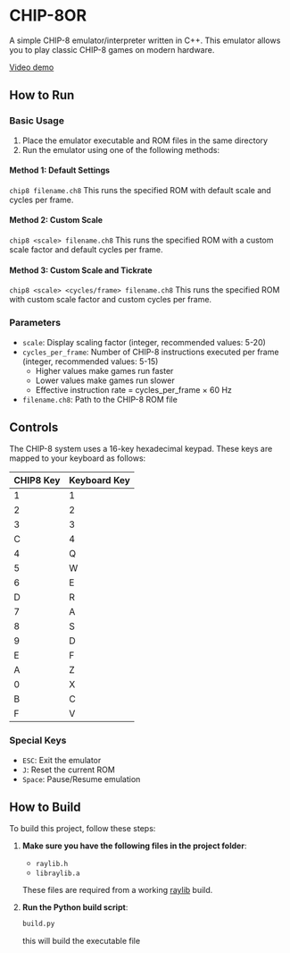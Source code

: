 # CHIP-8OR

A simple CHIP-8 emulator/interpreter written in C++. This emulator allows you to play classic CHIP-8 games on modern hardware.

[Video demo](https://files.catbox.moe/40sic1.mp4)

## How to Run

### Basic Usage

1. Place the emulator executable and ROM files in the same directory
2. Run the emulator using one of the following methods:

#### Method 1: Default Settings
`chip8 filename.ch8`
This runs the specified ROM with default scale and cycles per frame.

#### Method 2: Custom Scale
`chip8 <scale> filename.ch8`
This runs the specified ROM with a custom scale factor and default cycles per frame.

#### Method 3: Custom Scale and Tickrate
`chip8 <scale> <cycles/frame> filename.ch8`
This runs the specified ROM with custom scale factor and custom cycles per frame.

### Parameters

- `scale`: Display scaling factor (integer, recommended values: 5-20)
- `cycles_per_frame`: Number of CHIP-8 instructions executed per frame (integer,    recommended values: 5-15)
  - Higher values make games run faster
  - Lower values make games run slower
  - Effective instruction rate = cycles_per_frame × 60 Hz
- `filename.ch8`: Path to the CHIP-8 ROM file

## Controls

The CHIP-8 system uses a 16-key hexadecimal keypad. These keys are mapped to your keyboard as follows:

| CHIP8 Key | Keyboard Key |
|------------|--------------|
| 1 | 1 |
| 2 | 2 |
| 3 | 3 |
| C | 4 |
| 4 | Q |
| 5 | W |
| 6 | E |
| D | R |
| 7 | A |
| 8 | S |
| 9 | D |
| E | F |
| A | Z |
| 0 | X |
| B | C |
| F | V |

### Special Keys

- `ESC`: Exit the emulator
- `J`: Reset the current ROM
- `Space`: Pause/Resume emulation

## How to Build

To build this project, follow these steps:

1. **Make sure you have the following files in the project folder**:
   - `raylib.h`
   - `libraylib.a`

   These files are required from a working [raylib](https://github.com/raysan5/raylib) build.

2. **Run the Python build script**:
   ```bash
   build.py
   ```
   this will build the executable file 